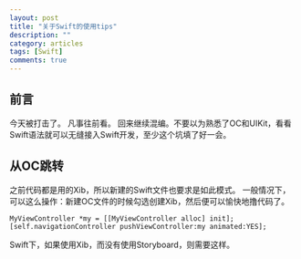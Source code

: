 ```yaml
---
layout: post
title: "关于Swift的使用tips"
description: ""
category: articles
tags: [Swift]
comments: true
---
```


## 前言

今天被打击了。
凡事往前看。
回来继续混编。不要以为熟悉了OC和UIKit，看看Swift语法就可以无缝接入Swift开发，至少这个坑填了好一会。

## 从OC跳转

之前代码都是用的Xib，所以新建的Swift文件也要求是如此模式。
一般情况下，可以这么操作：新建OC文件的时候勾选创建Xib，然后便可以愉快地撸代码了。

```objc
MyViewController *my = [[MyViewController alloc] init];
[self.navigationController pushViewController:my animated:YES];
```

Swift下，如果使用Xib，而没有使用Storyboard，则需要这样。




